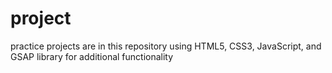 # project
practice projects are in this repository using HTML5, CSS3, JavaScript, and GSAP library for additional functionality

